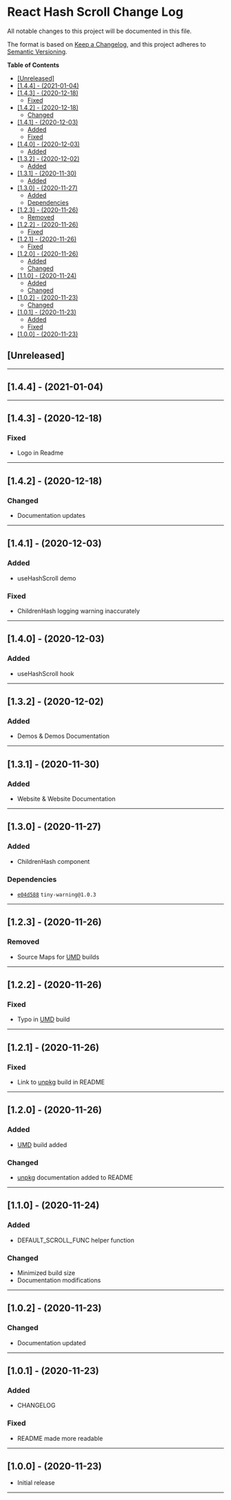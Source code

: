 # React Hash Scroll Change Log <!-- omit in toc -->

All notable changes to this project will be documented in this file.

The format is based on [Keep a Changelog](http://keepachangelog.com/), and this project adheres to [Semantic Versioning](https://semver.org/spec/v2.0.0.html).

**Table of Contents**

- [[Unreleased]](#unreleased)
- [[1.4.4] - (2021-01-04)](#144---2021-01-04)
- [[1.4.3] - (2020-12-18)](#143---2020-12-18)
  - [Fixed](#fixed)
- [[1.4.2] - (2020-12-18)](#142---2020-12-18)
  - [Changed](#changed)
- [[1.4.1] - (2020-12-03)](#141---2020-12-03)
  - [Added](#added)
  - [Fixed](#fixed-1)
- [[1.4.0] - (2020-12-03)](#140---2020-12-03)
  - [Added](#added-1)
- [[1.3.2] - (2020-12-02)](#132---2020-12-02)
  - [Added](#added-2)
- [[1.3.1] - (2020-11-30)](#131---2020-11-30)
  - [Added](#added-3)
- [[1.3.0] - (2020-11-27)](#130---2020-11-27)
  - [Added](#added-4)
  - [Dependencies](#dependencies)
- [[1.2.3] - (2020-11-26)](#123---2020-11-26)
  - [Removed](#removed)
- [[1.2.2] - (2020-11-26)](#122---2020-11-26)
  - [Fixed](#fixed-2)
- [[1.2.1] - (2020-11-26)](#121---2020-11-26)
  - [Fixed](#fixed-3)
- [[1.2.0] - (2020-11-26)](#120---2020-11-26)
  - [Added](#added-5)
  - [Changed](#changed-1)
- [[1.1.0] - (2020-11-24)](#110---2020-11-24)
  - [Added](#added-6)
  - [Changed](#changed-2)
- [[1.0.2] - (2020-11-23)](#102---2020-11-23)
  - [Changed](#changed-3)
- [[1.0.1] - (2020-11-23)](#101---2020-11-23)
  - [Added](#added-7)
  - [Fixed](#fixed-4)
- [[1.0.0] - (2020-11-23)](#100---2020-11-23)

## [Unreleased]

---

## [1.4.4] - (2021-01-04)

---

## [1.4.3] - (2020-12-18)

### Fixed

- Logo in Readme

---

## [1.4.2] - (2020-12-18)

### Changed

- Documentation updates

---

## [1.4.1] - (2020-12-03)

### Added

- useHashScroll demo

### Fixed

- ChildrenHash logging warning inaccurately

---

## [1.4.0] - (2020-12-03)

### Added

- useHashScroll hook

---

## [1.3.2] - (2020-12-02)

### Added

- Demos & Demos Documentation

---

## [1.3.1] - (2020-11-30)

### Added

- Website & Website Documentation

---

## [1.3.0] - (2020-11-27)

### Added

- ChildrenHash component

### Dependencies

- [`e04d588`](https://github.com/YashTotale/react-hash-scroll/commit/59e057baebe7c10255f4b2faef298ce85e5f2db5) `tiny-warning@1.0.3`

---

## [1.2.3] - (2020-11-26)

### Removed

- Source Maps for [UMD](https://github.com/umdjs/umd#readme) builds

---

## [1.2.2] - (2020-11-26)

### Fixed

- Typo in [UMD](https://github.com/umdjs/umd#readme) build

---

## [1.2.1] - (2020-11-26)

### Fixed

- Link to [unpkg](https://unpkg.com/) build in README

---

## [1.2.0] - (2020-11-26)

### Added

- [UMD](https://github.com/umdjs/umd#readme) build added

### Changed

- [unpkg](https://unpkg.com/) documentation added to README

---

## [1.1.0] - (2020-11-24)

### Added

- DEFAULT_SCROLL_FUNC helper function

### Changed

- Minimized build size
- Documentation modifications

---

## [1.0.2] - (2020-11-23)

### Changed

- Documentation updated

---

## [1.0.1] - (2020-11-23)

### Added

- CHANGELOG

### Fixed

- README made more readable

---

## [1.0.0] - (2020-11-23)

- Initial release

---
